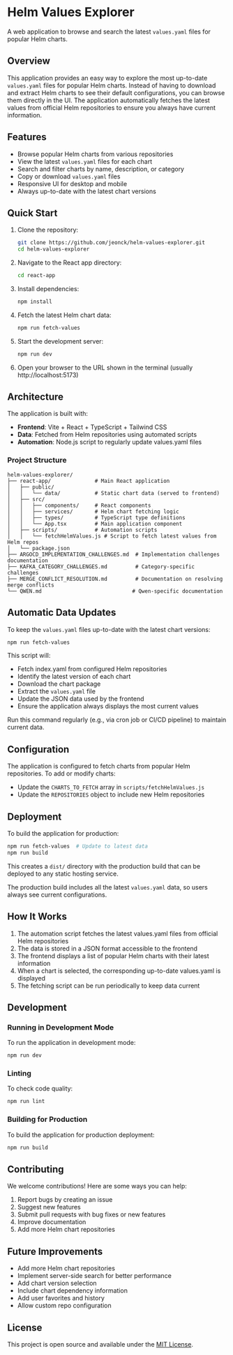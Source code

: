 # Helm Values Explorer

A web application to browse and search the latest `values.yaml` files for popular Helm charts.

## Overview

This application provides an easy way to explore the most up-to-date `values.yaml` files for popular Helm charts. Instead of having to download and extract Helm charts to see their default configurations, you can browse them directly in the UI. The application automatically fetches the latest values from official Helm repositories to ensure you always have current information.

## Features

- Browse popular Helm charts from various repositories
- View the latest `values.yaml` files for each chart
- Search and filter charts by name, description, or category
- Copy or download `values.yaml` files
- Responsive UI for desktop and mobile
- Always up-to-date with the latest chart versions

## Quick Start

1. Clone the repository:
   ```bash
   git clone https://github.com/jeonck/helm-values-explorer.git
   cd helm-values-explorer
   ```

2. Navigate to the React app directory:
   ```bash
   cd react-app
   ```

3. Install dependencies:
   ```bash
   npm install
   ```

4. Fetch the latest Helm chart data:
   ```bash
   npm run fetch-values
   ```

5. Start the development server:
   ```bash
   npm run dev
   ```

6. Open your browser to the URL shown in the terminal (usually http://localhost:5173)

## Architecture

The application is built with:

- **Frontend**: Vite + React + TypeScript + Tailwind CSS
- **Data**: Fetched from Helm repositories using automated scripts
- **Automation**: Node.js script to regularly update values.yaml files

### Project Structure

```
helm-values-explorer/
├── react-app/              # Main React application
│   ├── public/
│   │   └── data/           # Static chart data (served to frontend)
│   ├── src/
│   │   ├── components/     # React components
│   │   ├── services/       # Helm chart fetching logic
│   │   ├── types/          # TypeScript type definitions
│   │   └── App.tsx         # Main application component
│   ├── scripts/            # Automation scripts
│   │   └── fetchHelmValues.js # Script to fetch latest values from Helm repos
│   └── package.json
├── ARGOCD_IMPLEMENTATION_CHALLENGES.md  # Implementation challenges documentation
├── KAFKA_CATEGORY_CHALLENGES.md         # Category-specific challenges
├── MERGE_CONFLICT_RESOLUTION.md         # Documentation on resolving merge conflicts
└── QWEN.md                             # Qwen-specific documentation
```

## Automatic Data Updates

To keep the `values.yaml` files up-to-date with the latest chart versions:

```bash
npm run fetch-values
```

This script will:
- Fetch index.yaml from configured Helm repositories
- Identify the latest version of each chart
- Download the chart package
- Extract the `values.yaml` file
- Update the JSON data used by the frontend
- Ensure the application always displays the most current values

Run this command regularly (e.g., via cron job or CI/CD pipeline) to maintain current data.

## Configuration

The application is configured to fetch charts from popular Helm repositories. To add or modify charts:

- Update the `CHARTS_TO_FETCH` array in `scripts/fetchHelmValues.js`
- Update the `REPOSITORIES` object to include new Helm repositories

## Deployment

To build the application for production:

```bash
npm run fetch-values  # Update to latest data
npm run build
```

This creates a `dist/` directory with the production build that can be deployed to any static hosting service.

The production build includes all the latest `values.yaml` data, so users always see current configurations.

## How It Works

1. The automation script fetches the latest values.yaml files from official Helm repositories
2. The data is stored in a JSON format accessible to the frontend
3. The frontend displays a list of popular Helm charts with their latest information
4. When a chart is selected, the corresponding up-to-date values.yaml is displayed
5. The fetching script can be run periodically to keep data current

## Development

### Running in Development Mode

To run the application in development mode:

```bash
npm run dev
```

### Linting

To check code quality:

```bash
npm run lint
```

### Building for Production

To build the application for production deployment:

```bash
npm run build
```

## Contributing

We welcome contributions! Here are some ways you can help:

1. Report bugs by creating an issue
2. Suggest new features
3. Submit pull requests with bug fixes or new features
4. Improve documentation
5. Add more Helm chart repositories

## Future Improvements

- Add more Helm chart repositories
- Implement server-side search for better performance
- Add chart version selection
- Include chart dependency information
- Add user favorites and history
- Allow custom repo configuration

## License

This project is open source and available under the [MIT License](LICENSE).